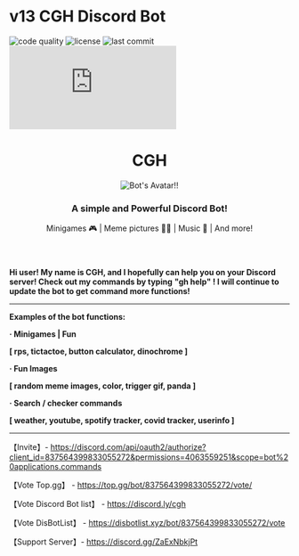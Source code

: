 # v13 CGH Discord Bot
![code quality](https://img.shields.io/codefactor/grade/github/chinghytb/CGH-djsv13)
![license](https://img.shields.io/github/license/chinghytb/CGH-djsv13)
![last commit](https://img.shields.io/github/last-commit/chinghytb/CGH-djsv13)
[![discord.js version](https://img.shields.io/github/package-json/dependency-version/chinghytb/CGH-djsv13/discord.js)](https://discord.js.org)

<!DOCTYPE html>
<html lang="en">

<head>
  <link rel="preconnect" href="https://fonts.googleapis.com">
  <link href="https://fonts.googleapis.com/css2?family=Josefin+Sans&display=swap" rel="stylesheet">
  <link href="https://fonts.googleapis.com/css2?family=Fredoka+One&display=swap" rel="stylesheet">
  <link href="https://fonts.googleapis.com/css2?family=Freckle+Face&display=swap" rel="stylesheet">
</head>

<div>
  <header>
    <h1>CGH</h1>
    <img class="avatar" src="https://cdn.discordapp.com/attachments/823403284156776458/895110255955025930/cgh.png" alt="Bot's Avatar!!">
    <h3>A simple and Powerful Discord Bot!</h3>
    <p class="description">Minigames 🎮 | Meme pictures 🤸‍♂️ | Music 🎵 | And more!</p>
  </header>

**Hi user! My name is CGH, and I hopefully can help you on your Discord server! Check out my commands by typing**
**"gh help" ! I will continue to update the bot to get command more functions!**
  
----------------------------------------------------------------------------------------------------------------------------
**Examples of the bot functions:**

**· Minigames | Fun**
  
**[ rps, tictactoe, button calculator, dinochrome ]**

**· Fun Images**
  
**[ random meme images, color, trigger gif, panda ]**

**· Search / checker commands**
  
**[ weather, youtube, spotify tracker, covid tracker, userinfo ]**
  
-----------------------------------------------------------------------------------------------------------------------------
【Invite】- https://discord.com/api/oauth2/authorize?client_id=837564399833055272&permissions=4063559251&scope=bot%20applications.commands
  
  
【Vote Top.gg】 - https://top.gg/bot/837564399833055272/vote/
  
  
【Vote Discord Bot list】 - https://discord.ly/cgh
  
  
【Vote DisBotList】 - https://disbotlist.xyz/bot/837564399833055272/vote

【Support Server】- https://discord.gg/ZaExNbkjPt

</html>
